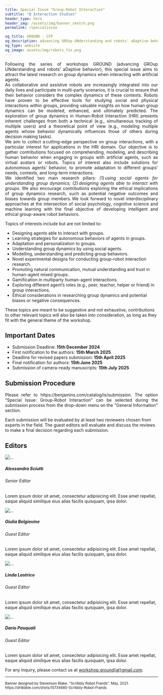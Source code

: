 ```yaml
---
title: Special Issue "Group-Robot Interaction"
subtitle: "@ Interaction Studies"
header_type: hero
header_img: /assets/img/banner_sketch.png
permalink: /specialissue

og_title: GROUND - CFP
og_description: advancing GROup UNderstanding and robots' aDaptive behavior
og_type: website
og_image: assets/img/robots_fix.png
---
```


<p style="text-align: justify;">
Following the series of workshops GROUND (advancing GROup UNderstanding and robots' aDaptive behavior), this special issue aims to attract the latest research on group dynamics when interacting with artificial agents.<br>
As collaborative and assistive robots are increasingly integrated into our daily lives and participate in multi-party scenarios, it is crucial to ensure that their behavior considers the complex dynamics of these contexts. Robots have proven to be effective tools for studying social and physical interactions within groups, providing valuable insights on how human group dynamics can be modeled, enhanced, and ultimately predicted. The exploration of group dynamics in Human-Robot Interaction (HRI) presents inherent challenges from both a technical (e.g., simultaneous tracking of multiple users) and a theoretical point of view (e.g., modeling multiple agents whose behavior dynamically influences those of others during decision making tasks).<br>
We aim to collect a cutting-edge perspective on group interactions, with a particular interest for applications in the HRI domain. Our objective is to gather contributions focused on comprehending, modeling, and describing human behavior when engaging in groups with artificial agents, such as virtual avatars or robots. Topics of interest also include solutions for autonomous agents’ behavior, to promote adaptation to different groups' needs, contexts, and long-term interactions.
<br>
We identified two main research pillars: <i>(1) using social agents for understanding group dynamics; (2) designing agents able to interact with groups</i>. We also encourage contributions exploring the ethical implications of group dynamics research, such as potential negative outcomes and biases towards group members. We look forward to novel interdisciplinary approaches at the intersection of social psychology, cognitive science and machine learning with the final objective of developing intelligent and ethical group-aware robot behaviors.  
</p>

Topics of interests include but are not limited to:
* Designing agents able to interact with groups.  
* Learning strategies for autonomous behaviors of agents in groups.  
* Adaptation and personalization to groups.  
* Understanding group dynamics by using social agents.  
* Modelling, understanding and predicting group behaviors.  
* Novel experimental designs for conducting group-robot interaction research.  
* Promoting natural communication, mutual understanding and trust in human-agent mixed groups.  
* Gamification in multiparty human-agent interactions.  
* Exploring different agent’s roles (e.g., peer, teacher, helper or friend) in group interactions.  
* Ethical considerations in researching group dynamics and potential biases or negative consequences.  

These topics are meant to be suggestive and not exhaustive, contributions to other relevant topics will also be taken into consideration, as long as they fit with the general theme of the workshop. 

## Important Dates
* Submission Deadline: **15th December 2024**
* First notification to the authors: **15th March 2025**
* Deadline for revised papers submission: **15th April 2025**
* Final notification for authors: **15th June 2025**
* Submission of camera-ready manuscripts: **15th July 2025**


## Submission Procedure

<p style="text-align: justify;">
Please refer to <a>https://benjamins.com/catalog/is/submission</a>. The option “Special Issue: Group-Robot Interaction” can be selected during the submission process from the drop-down menu on the "General Information" section.
<br>

Each submission will be evaluated by at least two reviewers chosen from experts in the field. The guest editors will evaluate and discuss the reviews to make a final decision regarding each submission.  
</p>

## Editors
<div class="wrapper">
		<div class="container">
			<div class="row">
				<div class="col-md-6 col-lg-4">
					<div class="card mx-30">
						<img alt="..." class="card-img-top" src="assets/img/sarahG.png">
						<div class="card-body">
							<h5 class="card-title">Alessandra Sciutti</h5>
							<h6>Senior Editor</h6>
							<p class="card-text">Lorem ipsum dolor sit amet, consectetur adipisicing elit. Esse amet repellat, eaque aliquid similique eius alias facilis quisquam, ipsa dolor.</p>
							<div class="socials">
								<a href="#"><i class="fa fa-facebook"></i></a>
                                <a href="#"><i class="fa fa-youtube"></i></a>
                                <a href="#"><i class="fa fa-linkedin"></i></a>
                                <a href="#"><i class="fa fa-dribbble"></i></a>
							</div>
						</div>
					</div>
				</div>
				<div class="col-md-6 col-lg-4">
					<div class="card mx-30">
						<img alt="..." class="card-img-top" src="assets/img/gb.png">
						<div class="card-body">
							<h5 class="card-title">Giulia Belgiovine</h5>
							<h6>Guest Editor</h6>
							<p class="card-text">Lorem ipsum dolor sit amet, consectetur adipisicing elit. Esse amet repellat, eaque aliquid similique eius alias facilis quisquam, ipsa dolor.</p>
							<div class="socials">
								<a href="#"><i class="fa fa-facebook"></i></a>
                                <a href="#"><i class="fa fa-youtube"></i></a>
                                <a href="#"><i class="fa fa-linkedin"></i></a>
                                <a href="#"><i class="fa fa-dribbble"></i></a>
							</div>
						</div>
					</div>
				</div>
				<div class="col-md-6 col-lg-4">
					<div class="card mx-30">
						<img alt="..." class="card-img-top" src="assets/img/ll.png">
						<div class="card-body">
							<h5 class="card-title">Linda Lastrico</h5>
							<h6>Guest Editor</h6>
							<p class="card-text">Lorem ipsum dolor sit amet, consectetur adipisicing elit. Esse amet repellat, eaque aliquid similique eius alias facilis quisquam, ipsa dolor.</p>
							<div class="socials">
								<a href="#"><i class="fa fa-facebook"></i></a>
                                <a href="#"><i class="fa fa-youtube"></i></a>
                                <a href="#"><i class="fa fa-linkedin"></i></a>
                                <a href="#"><i class="fa fa-dribbble"></i></a>
							</div>
						</div>
					</div>
				</div>
				<div class="col-md-6 col-lg-4">
					<div class="card mx-30">
						<img alt="..." class="card-img-top" src="assets/img/dp.png">
						<div class="card-body">
							<h5 class="card-title">Dario Pasquali</h5>
							<h6>Guest Editor</h6>
							<p class="card-text">Lorem ipsum dolor sit amet, consectetur adipisicing elit. Esse amet repellat, eaque aliquid similique eius alias facilis quisquam, ipsa dolor.</p>
							<div class="socials">
								<a href="#"><i class="fa fa-facebook"></i></a>
                                <a href="#"><i class="fa fa-youtube"></i></a>
                                <a href="#"><i class="fa fa-linkedin"></i></a>
                                <a href="#"><i class="fa fa-dribbble"></i></a>
							</div>
						</div>
					</div>
				</div>
			</div>
		</div>
	</div>








For any inquiry, please contact us at [workshop.ground{at}gmail.com](mailto:workshop.ground@gmail.com).

---

<p class="card-text"><small class="text-muted">Banner designed by Stevenson Blake. "Scribbly Robot Frands". May, 2021. <a>https://dribbble.com/shots/15734685-Scribbly-Robot-Frands</a></small></p>
